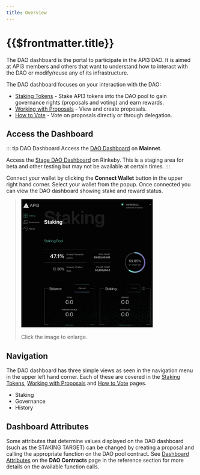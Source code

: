 ```yaml
---
title: Overview
---
```


# {{$frontmatter.title}}

<TocHeader />
<TOC class="table-of-contents" :include-level="[2,3]" />

The DAO dashboard is the portal to participate in the API3 DAO.  It is aimed at API3 members and others that want to understand how to interact with the DAO or modify/reuse any of its infrastructure. 

The DAO dashboard focuses on your interaction with the DAO:

- [Staking Tokens](staking.md) - Stake API3 tokens into the DAO pool to gain governance rights (proposals and voting) and earn rewards.
- [Working with Proposals](proposals.md) - View and create proposals.
- [How to Vote](voting.md) - Vote on proposals directly or through delegation.

## Access the Dashboard

::: tip DAO Dashboard
Access the [DAO Dashboard](https://api3.eth.link/) on **Mainnet**.

<!-- markdown-link-check-disable-next-line -->
Access the [Stage DAO Dashboard](https://staging.api3.eth.link/) on Rinkeby. This is a staging area for beta and other testing but may not be available at certain times.
:::

Connect your wallet by clicking the **Connect Wallet** button in the upper right hand corner. Select your wallet from the popup. Once connected you can view the DAO dashboard showing stake and reward status. 

<blockquote> 
<p align="left">
<img src="../assets/dashboard/dashboard.png" width="350" />
</p>
Click the image to enlarge.
</blockquote>

## Navigation

The DAO dashboard has three simple views as seen in the navigation menu in the upper left hand corner. Each of these are covered in the [Staking Tokens](staking.md), [Working with Proposals](proposals.md) and [How to Vote](voting.md) pages. 

- Staking
- Governance
- History

## Dashboard Attributes

Some attributes that determine values displayed on the DAO dashboard (such as the STAKING TARGET) can be changed by creating a proposal and calling the appropriate function on the DAO pool contract. See [Dashboard Attributes](../contract-architecture/dashboard-attributes.md) on the **DAO Contracts** page in the reference section for more details on the available function calls.



